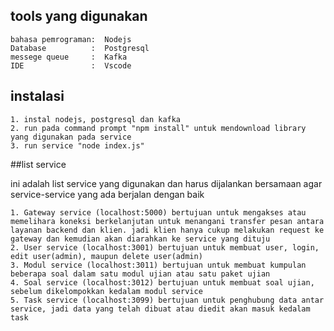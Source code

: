 ## tools yang digunakan
````
bahasa pemrograman:  Nodejs
Database          :  Postgresql
messege queue     :  Kafka
IDE               :  Vscode
````

## instalasi
````
1. instal nodejs, postgresql dan kafka
2. run pada command prompt "npm install" untuk mendownload library yang digunakan pada service
3. run service "node index.js"
````

##list service

ini adalah list service yang digunakan dan harus dijalankan bersamaan agar service-service yang ada berjalan dengan baik
````
1. Gateway service (localhost:5000) bertujuan untuk mengakses atau memelihara koneksi berkelanjutan untuk menangani transfer pesan antara layanan backend dan klien. jadi klien hanya cukup melakukan request ke gateway dan kemudian akan diarahkan ke service yang dituju
2. User service (localhost:3001) bertujuan untuk membuat user, login, edit user(admin), maupun delete user(admin)
3. Modul service (localhost:3011) bertujuan untuk membuat kumpulan beberapa soal dalam satu modul ujian atau satu paket ujian
4. Soal service (localhost:3012) bertujuan untuk membuat soal ujian, sebelum dikelompokkan kedalam modul service
5. Task service (localhost:3099) bertujuan untuk penghubung data antar service, jadi data yang telah dibuat atau diedit akan masuk kedalam task
````
